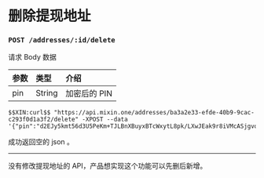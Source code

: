 # 删除提现地址

### `POST /addresses/:id/delete` 

请求 Body 数据

| 参数 | 类型 | 介绍 |
| :----- | :---- | :---- |
| pin | String | 加密后的 PIN |
```
$$XIN:curl$$ "https://api.mixin.one/addresses/ba3a2e33-efde-40b9-9cac-c293f0d1a3f2/delete" -XPOST --data '{"pin":"d2EJy5kmt56d3U5PeKm+TJLBnXBuyxBTcWxytL8pk/LXwJEak9r8iVMcASjgvoO+"}'
```

成功返回空的 json 。

---
没有修改提现地址的 API，产品想实现这个功能可以先删后新增。
